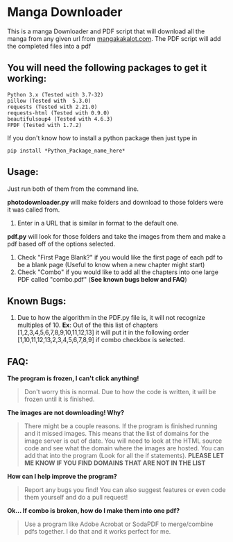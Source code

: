 # Manga Downloader

This is a manga Downloader and PDF script that will download all the manga from any given url from [mangakakalot.com](http://mangakakalot.com).
The PDF script will add the completed files into a pdf


## You will need the following packages to get it working:

```
Python 3.x (Tested with 3.7-32)
pillow (Tested with  5.3.0)
requests (Tested with 2.21.0)
requests-html (Tested with 0.9.0)
beautifulsoup4 (Tested with 4.6.3)
FPDF (Tested with 1.7.2)
```


If you don't know how to install a python package then just type in
```
pip install *Python_Package_name_here*
```



## Usage:
Just run both of them from the command line.
 
<b>photodownloader.py</b> will make folders and download to those folders were it was called from.

1. Enter in a URL that is similar in format to the default one.


<b>pdf.py</b> will look for those folders and take the images from them and make a pdf based off of the options selected.

1. Check "First Page Blank?" if you would like the first page of each pdf to be a blank page (Useful to know when a new chapter might start)
2. Check "Combo" if you would like to add all the chapters into one large PDF called "combo.pdf" (<b>See known bugs below and FAQ</b>)

## Known Bugs:
1. Due to how the algorithm in the PDF.py file is, it will not recognize multiples of 10.
<b>Ex</b>: Out of the this list of chapters [1,2,3,4,5,6,7,8,9,10,11,12,13] it will put it in the following order 
 [1,10,11,12,13,2,3,4,5,6,7,8,9] if combo checkbox is selected.
 

## FAQ:
<b>The program is frozen, I can't click anything!</b> 
>Don't worry this is normal. Due to how the code is written, it will be frozen until it is finished.

<b>The images are not downloading! Why?</b>
>There might be a couple reasons. If the program is finished running and it missed images. This means that the list of domains for the image server is out of date. You will need to look at the HTML source code and see what the domain where the images are hosted. You can add that into the program (Look for all the if statements). <b>PLEASE LET ME KNOW IF YOU FIND DOMAINS THAT ARE NOT IN THE LIST</b>

<b>How can I help improve the program?</b>
>Report any bugs you find! You can also suggest features or even code them yourself and do a pull request!

<b>Ok... If combo is broken, how do I make them into one pdf?</b>
>Use a program like Adobe Acrobat or SodaPDF to merge/combine pdfs together. I do that and it works perfect for me.

